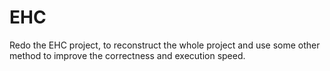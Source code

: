 EHC
=============
Redo the EHC project, to reconstruct the whole project and use some other method to improve the correctness and execution speed.